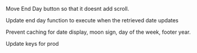 Move End Day button so that it doesnt add scroll.

Update end day function to execute when the retrieved date updates

Prevent caching for date display, moon sign, day of the week, footer year.

Update keys for prod
